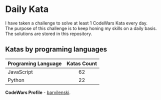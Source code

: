 # Daily Kata

I have taken a challenge to solve at least 1 CodeWars Kata every day.  
The purpose of this challenge is to keep honing my skills on a daily basis.  
The solutions are stored in this repository.

## Katas by programing languages

| Programing Language | Katas Count |
| ------------------- | :---------: |
| JavaScript          |          62 |
| Python              |          22 |


**CodeWars Profile** - [barvilenski](https://www.codewars.com/users/vbarv24).
